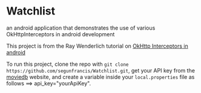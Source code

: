 # Watchlist
an android application that demonstrates the use of various OkHttpInterceptors in android development

This project is from the Ray Wenderlich tutorial on [OkHttp Interceptors in android](https://www.raywenderlich.com/20781027-okhttp-interceptors-in-android)

To run this project, clone the repo with `git clone https://github.com/segunfrancis/Watchlist.git`, get your API key from the [moviedb](https://themoviedb.org) website, and create a variable inside your `local.properties` file as follows ==> api_key="yourApiKey".